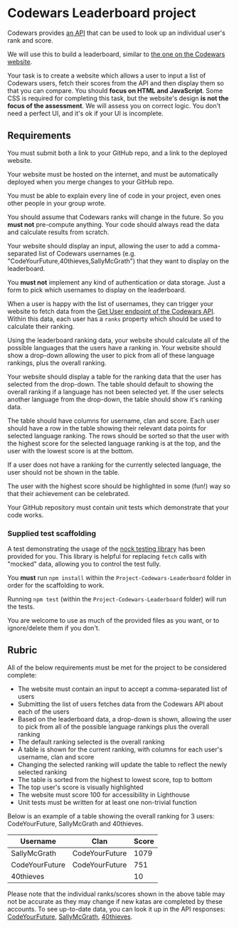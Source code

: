 # Codewars Leaderboard project

Codewars provides [an API](https://dev.codewars.com/) that can be used to look up an individual user's rank and score.

We will use this to build a leaderboard, similar to [the one on the Codewars website](https://www.codewars.com/users/leaderboard/ranks).

Your task is to create a website which allows a user to input a list of Codewars users, fetch their scores from the API and then display them so that you can compare. You should **focus on HTML and JavaScript**. Some CSS is required for completing this task, but the website's design **is not the focus of the assessment**. We will assess you on correct logic. You don't need a perfect UI, and it's ok if your UI is incomplete.

## Requirements

<!-- TODO: Decide whether this is an individual or group project, then include instructions here -->

You must submit both a link to your GitHub repo, and a link to the deployed website.

Your website must be hosted on the internet, and must be automatically deployed when you merge changes to your GitHub repo.

You must be able to explain every line of code in your project, even ones other people in your group wrote.

You should assume that Codewars ranks will change in the future. So you **must not** pre-compute anything. Your code should always read the data and calculate results from scratch.

Your website should display an input, allowing the user to add a comma-separated list of Codewars usernames (e.g. "CodeYourFuture,40thieves,SallyMcGrath") that they want to display on the leaderboard.

You **must not** implement any kind of authentication or data storage. Just a form to pick which usernames to display on the leaderboard.

When a user is happy with the list of usernames, they can trigger your website to fetch data from the [Get User endpoint of the Codewars API](https://dev.codewars.com/#get-user). Within this data, each user has a `ranks` property which should be used to calculate their ranking.

Using the leaderboard ranking data, your website should calculate all of the possible languages that the users have a ranking in. Your website should show a drop-down allowing the user to pick from all of these language rankings, plus the overall ranking.

Your website should display a table for the ranking data that the user has selected from the drop-down. The table should default to showing the overall ranking if a language has not been selected yet. If the user selects another language from the drop-down, the table should show it's ranking data.

The table should have columns for username, clan and score. Each user should have a row in the table showing their relevant data points for selected language ranking. The rows should be sorted so that the user with the highest score for the selected language ranking is at the top, and the user with the lowest score is at the bottom.

If a user does not have a ranking for the currently selected language, the user should not be shown in the table.

The user with the highest score should be highlighted in some (fun!) way so that their achievement can be celebrated.

Your GitHub repository must contain unit tests which demonstrate that your code works.

### Supplied test scaffolding

A test demonstrating the usage of the [nock testing library](https://github.com/nock/nock) has been provided for you. This library is helpful for replacing `fetch` calls with "mocked" data, allowing you to control the test fully.

You **must** run `npm install` within the `Project-Codewars-Leaderboard` folder in order for the scaffolding to work.

Running `npm test` (within the `Project-Codewars-Leaderboard` folder) will run the tests.

You are welcome to use as much of the provided files as you want, or to ignore/delete them if you don't.

## Rubric

All of the below requirements must be met for the project to be considered complete:

- The website must contain an input to accept a comma-separated list of users
- Submitting the list of users fetches data from the Codewars API about each of the users
- Based on the leaderboard data, a drop-down is shown, allowing the user to pick from all of the possible language rankings plus the overall ranking
- The default ranking selected is the overall ranking
- A table is shown for the current ranking, with columns for each user's username, clan and score
- Changing the selected ranking will update the table to reflect the newly selected ranking
- The table is sorted from the highest to lowest score, top to bottom
- The top user's score is visually highlighted
- The website must score 100 for accessibility in Lighthouse
- Unit tests must be written for at least one non-trivial function

Below is an example of a table showing the overall ranking for 3 users: CodeYourFuture, SallyMcGrath and 40thieves.

| Username       | Clan           | Score |
| -------------- | -------------- | ----- |
| SallyMcGrath   | CodeYourFuture | 1079  |
| CodeYourFuture | CodeYourFuture | 751   |
| 40thieves      |                | 10    |

Please note that the individual ranks/scores shown in the above table may not be accurate as they may change if new katas are completed by these accounts. To see up-to-date data, you can look it up in the API responses: [CodeYourFuture](https://www.codewars.com/api/v1/users/CodeYourFuture), [SallyMcGrath](https://www.codewars.com/api/v1/users/SallyMcGrath), [40thieves](https://www.codewars.com/api/v1/users/40thieves).
